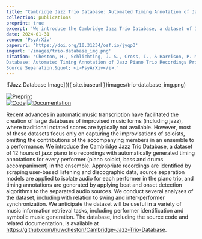```yaml
---
title: "Cambridge Jazz Trio Database: Automated Timing Annotation of Jazz Piano Trio Recordings Processed Using Audio Source Separation"
collection: publications
preprint: true
excerpt: 'We introduce the Cambridge Jazz Trio Database, a dataset of 12 hours of jazz piano trio recordings with automatically generated timing annotations for every performer (piano soloist, bass and drums accompaniment) in the ensemble.'
date: 2024-01-31
venue: 'PsyArXiv'
paperurl: 'https://doi.org/10.31234/osf.io/jyqp3'
imgurl: '/images/trio-database_img.png'
citation: 'Cheston, H., Schlichting, J. S., Cross, I., & Harrison, P. M. C. (2024). &quot;Cambridge Jazz Trio
Database: Automated Timing Annotation of Jazz Piano Trio Recordings Processed Using Audio
Source Separation.&quot; <i>PsyArXiv</i>.'
---
```


![Jazz Database Image]({{ site.baseurl }}images/trio-database_img.png)

[![Preprint](http://img.shields.io/badge/Preprint-DOI:_10.31234/osf.io/jyqp3-blue)](https://doi.org/10.31234/osf.io/jyqp3) <br>
[![Code](http://img.shields.io/badge/Code-available_on_GitHub-purple)](https://github.com/HuwCheston/Cambridge-Jazz-Trio-Database) [![Documentation](http://img.shields.io/badge/Documentation-available_on_GitHub-purple)](https://huwcheston.github.io/Cambridge-Jazz-Trio-Database/)

Recent advances in automatic music transcription have facilitated the creation of large databases of improvised music forms (including jazz), where traditional notated scores are typically not available. However, most of these datasets focus only on capturing the improvisations of soloists, omitting the contributions of the accompanying members in an ensemble to a performance. We introduce the Cambridge Jazz Trio Database, a dataset of 12 hours of jazz piano trio recordings with automatically generated timing annotations for every performer (piano soloist, bass and drums accompaniment) in the ensemble. Appropriate recordings are identified by scraping user-based listening and discographic data, source separation models are applied to isolate audio for each performer in the piano trio, and timing annotations are generated by applying beat and onset detection algorithms to the separated audio sources. We conduct several analyses of the dataset, including with relation to swing and inter-performer synchronization. We anticipate the dataset will be useful in a variety of music information retrieval tasks, including performer identification and symbolic music generation. The database, including the source code and related documentation, is available at https://github.com/huwcheston/Cambridge-Jazz-Trio-Database. 